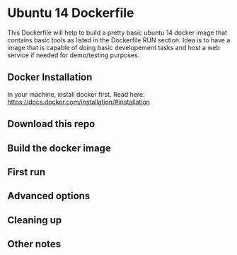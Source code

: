 # Ubuntu 14 Dockerfile
This Dockerfile will help to build a pretty basic ubuntu 14 docker image
that contains basic tools as listed in the Dockerfile RUN section.
Idea is to have a image that is capable of doing basic developement tasks
and host a web service if needed for demo/testing purposes.

## Docker Installation

In your machine, install docker first. Read here: https://docs.docker.com/installation/#installation

## Download this repo


## Build the docker image


## First run


## Advanced options


## Cleaning up


## Other notes